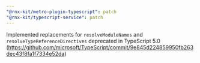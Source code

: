 ```yaml
---
"@rnx-kit/metro-plugin-typescript": patch
"@rnx-kit/typescript-service": patch
---
```


Implemented replacements for `resolveModuleNames` and `resolveTypeReferenceDirectives` deprecated in TypeScript 5.0 (https://github.com/microsoft/TypeScript/commit/9e845d224859950fb263dec43f8fa1f7334e52da)
